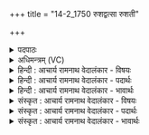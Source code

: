 +++
title = "14-2_1750 रुशद्वत्सा रुशती"

+++
<details><summary>पदपाठः</summary>

रु꣡श꣢꣯द्वत्सा। रु꣡श꣢꣯त्। व꣣त्सा। रु꣡श꣢꣯ती। श्वे꣣त्या꣢। आ। अ꣣गात्। आ꣡रै꣢꣯क्। उ꣣। कृष्णा꣢। स꣡द꣢꣯नानि। अ꣣स्याः। समान꣡ब꣢꣯न्धू। समान꣢। ब꣣न्धूइ꣡ति꣢। अ꣣मृ꣡ते꣢। अ꣣। मृ꣢ते꣢꣯इ꣡ति꣢। अ꣣नूची꣡इति꣢। द्या꣡वा꣢꣯। व꣡र्ण꣢꣯म्। च꣣रतः। आमिनाने꣢। आ꣣। मिनाने꣡इति꣢। १७५०।
</details>

<details><summary>अधिमन्त्रम् (VC)</summary>

- उषाः
- कुत्स आङ्गिरसः
- त्रिष्टुप्
- धैवतः
</details>

<details><summary>हिन्दी : आचार्य रामनाथ वेदालंकार - विषयः</summary>

अगले मन्त्र में रात्रि और उषा के वर्णन द्वारा अपरा और परा-विद्या का प्रकाश किया गया है।
</details>

<details><summary>हिन्दी : आचार्य रामनाथ वेदालंकार - पदार्थः</summary>

पदार्थान्वय -  (रूशद्वत्सा) जिसका चमकीला सूर्य रूप बछड़ा है ऐसी, (रुशती) लाल वर्णवाली, (श्वेत्या) उज्ज्वल उषा (आगात्) आयी है। (कृष्णा) काली रात्रि ने (अस्याः) इस उषा के (सदनानि) सदनों को (आरैक् उ) खाली कर दिया है। ये रात्रि और उषा (समानबन्धू) सूर्य रूप समान बन्धुवाली, (अमृते) प्रवाह रूप से अमर, (अनूची) एक-दूसरे के बाद आनेवाली, (द्यावा) अपने-अपने प्रकाश से प्रकाशित, (वर्णम्) अपने-अपने रूप को (आमिनाने) एक-दूसरे में प्रविष्ट करानेवाली होकर (चरतः) गगन-प्राङ्गण में विचर रही हैं ॥२॥ यहाँ स्वभावोक्ति अलङ्कार है। उषा और रात्रि में काली-गोरी दो बहिनों के व्यवहार का समारोप होने से समासोक्ति भी है। दोनों का अङ्गाङ्गिभाव- सङ्कर है। उषा और रात्रि के वर्णन से परा और अपरा विद्या का अर्थ भी ध्वनित हो रहा है ॥२॥
</details>

<details><summary>हिन्दी : आचार्य रामनाथ वेदालंकार - भावार्थः</summary>

भावार्थ -  जैसे रात्रि के बाद चमकीले सूर्य-रूप बछड़ेवाली उषा आती है,वैसे ही अपरा विद्या के अनन्तर ज्योतिर्मय ब्रह्म-रूप बछड़ेवाली परा विद्या आती है। रात्रि और उषा के समान ये दोनों विद्याएँ भी मनुष्यों का कल्याण करनेवाली हैं ॥२॥
</details>

<details><summary>संस्कृत : आचार्य रामनाथ वेदालंकार - विषयः</summary>

अत रात्र्युषर्वर्णनेनापरापराविद्ये प्रकाशयति।
</details>

<details><summary>संस्कृत : आचार्य रामनाथ वेदालंकार - पदार्थः</summary>

पदार्थान्वय -  (रुशद्वत्सा) रुशद् ज्वलितः वत्सः सूर्यरूपौ यस्याः सा, (रुशती) रक्तवर्णा, (श्वेत्या) उज्ज्वला उषाः (आगात्) आगतास्ति। (कृष्णा) कृष्णवर्णा रात्रिः (अस्याः) उषसः (सदनानि) स्थानानि (आरैक् उ) अरिचत् खलु। इमे रात्युषसौ (समानबन्धू) समानः एकः सूर्यरूपः बन्धुर्ययोः तादृश्यौ, (अमृते) प्रवाहरूपेण विनाशरहिते, (अनूची) अन्योन्यम् अनुवर्तमाने, (द्यावा) द्यावौ स्वस्वप्रकाशेन प्रकाशिते, (वर्णम्) स्वस्वरूपम् (आमिनाने) अन्योन्यस्मिन् प्रवेशयन्त्यौ। [मिनातिः गतिकर्मा। निघं० २।१४, शानच्।] (चरतः) गगनप्राङ्गणे विचरतः ॥२॥२ यास्कमुनिरिमं मन्त्रमेवं व्याख्यातवान्—[रुशद्वत्सा सूर्यवत्सा। रुशदिति वर्णनाम रोचतेर्ज्वलतिकर्मणः। सूर्यमस्या वत्समाह, साहचर्याद् रसहरणाद् वा। रुशती श्वेत्यागात्—श्वेत्या श्वेततेः। अरिचत् कृष्णा सदनान्यस्याः, कृष्णवर्णा रात्रिः। कृष्णं कृष्यतेः, निकृष्टो वर्णः। अथैने संस्तौति—समानबन्धू समानबन्धने। अमृते अमरणधर्माणौ। अनूची अनूच्यौ इतरेतरमभिप्रेत्य। द्यावा वर्णं चरतः, ते एव द्यावौ द्योतनात्। अपि वा द्यावा चरतः, तया सह चरत इति स्यात्। आमिनाने आमिन्वाने, अन्योन्यस्याध्यात्मं कुर्वाणे। निरु० २।२०। इति]। अत्र स्वभावोक्तिरलङ्कारः। उषोरात्र्योः कृष्णगौरभगिन्योर्व्यवहार- समारोपात् समासोक्तिरपि। तयोरङ्गाङ्गिभावसङ्करः। उषोरात्रिवर्णनेनाऽपरापराविद्ययोरर्थोऽपि व्यज्यते ॥२॥
</details>

<details><summary>संस्कृत : आचार्य रामनाथ वेदालंकार - भावार्थः</summary>

भावार्थ -  यथा रात्र्यनन्तरं रोचमानसूर्यरूपवत् सोषाः समागच्छति तथैवापराविद्यानन्तरं ज्योतिष्मद्ब्रह्मवत्सा परा विद्या समायाति। रात्र्युषर्वदिमे उभे अपि विद्ये मनुष्याणां कल्याणकर्यौ स्तः ॥२॥
</details>
